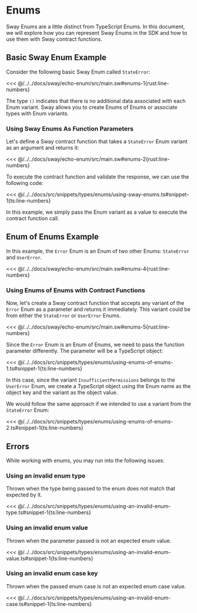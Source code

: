 # Enums

Sway Enums are a little distinct from TypeScript Enums. In this document, we will explore how you can represent Sway Enums in the SDK and how to use them with Sway contract functions.

## Basic Sway Enum Example

Consider the following basic Sway Enum called `StateError`:

<<< @/../../docs/sway/echo-enum/src/main.sw#enums-1{rust:line-numbers}

The type `()` indicates that there is no additional data associated with each Enum variant. Sway allows you to create Enums of Enums or associate types with Enum variants.

### Using Sway Enums As Function Parameters

Let's define a Sway contract function that takes a `StateError` Enum variant as an argument and returns it:

<<< @/../../docs/sway/echo-enum/src/main.sw#enums-2{rust:line-numbers}

To execute the contract function and validate the response, we can use the following code:

<<< @/../../docs/src/snippets/types/enums/using-sway-enums.ts#snippet-1{ts:line-numbers}

In this example, we simply pass the Enum variant as a value to execute the contract function call.

## Enum of Enums Example

In this example, the `Error` Enum is an Enum of two other Enums: `StateError` and `UserError`.

<<< @/../../docs/sway/echo-enum/src/main.sw#enums-4{rust:line-numbers}

### Using Enums of Enums with Contract Functions

Now, let's create a Sway contract function that accepts any variant of the `Error` Enum as a parameter and returns it immediately. This variant could be from either the `StateError` or `UserError` Enums.

<<< @/../../docs/sway/echo-enum/src/main.sw#enums-5{rust:line-numbers}

Since the `Error` Enum is an Enum of Enums, we need to pass the function parameter differently. The parameter will be a TypeScript object:

<<< @/../../docs/src/snippets/types/enums/using-enums-of-enums-1.ts#snippet-1{ts:line-numbers}

In this case, since the variant `InsufficientPermissions` belongs to the `UserError` Enum, we create a TypeScript object using the Enum name as the object key and the variant as the object value.

We would follow the same approach if we intended to use a variant from the `StateError` Enum:

<<< @/../../docs/src/snippets/types/enums/using-enums-of-enums-2.ts#snippet-1{ts:line-numbers}

## Errors

While working with enums, you may run into the following issues:

### Using an invalid enum type

Thrown when the type being passed to the enum does not match that expected by it.

<<< @/../../docs/src/snippets/types/enums/using-an-invalid-enum-type.ts#snippet-1{ts:line-numbers}

### Using an invalid enum value

Thrown when the parameter passed is not an expected enum value.

<<< @/../../docs/src/snippets/types/enums/using-an-invalid-enum-value.ts#snippet-1{ts:line-numbers}

### Using an invalid enum case key

Thrown when the passed enum case is not an expected enum case value.

<<< @/../../docs/src/snippets/types/enums/using-an-invalid-enum-case.ts#snippet-1{ts:line-numbers}
